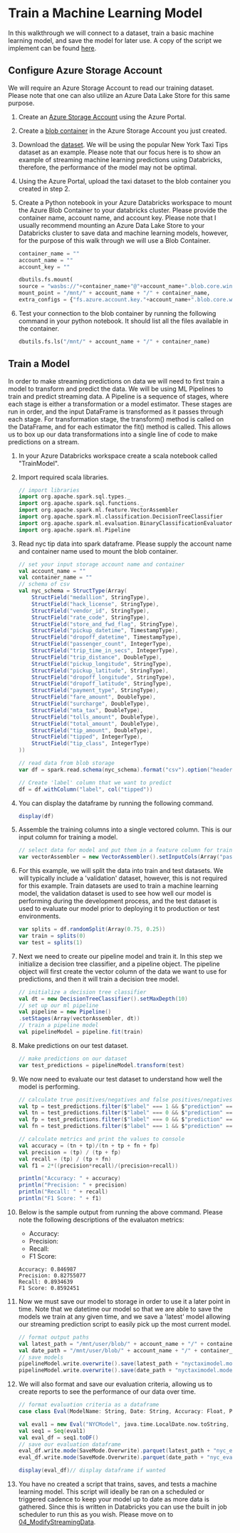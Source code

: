 # Train a Machine Learning Model
In this walkthrough we will connect to a dataset, train a basic machine learning model, and save the model for later use. A copy of the script we implement can be found [here](../../code/TrainTaxiModel.scala).

## Configure Azure Storage Account
We will require an Azure Storage Account to read our training dataset. Please note that one can also utilize an Azure Data Lake Store for this same purpose.  

1. Create an [Azure Storage Account](https://docs.microsoft.com/en-us/azure/storage/common/storage-quickstart-create-account?tabs=portal#create-a-storage-account-1) using the Azure Portal.  

1. Create a [blob container](https://docs.microsoft.com/en-us/azure/storage/blobs/storage-quickstart-blobs-portal#create-a-container) in the Azure Storage Account you just created. 

1. Download the [dataset](https://bit.ly/2Ezp8dH). We will be using the popular New York Taxi Tips dataset as an example. Please note that our focus here is to show an example of streaming machine learning predictions using Databricks, therefore, the performance of the model may not be optimal. 

1. Using the Azure Portal, upload the taxi dataset to the blob container you created in step 2. 

1. Create a Python notebook in your Azure Databricks workspace to mount the Azure Blob Container to your databricks cluster. Please provide the container name, account name, and account key. Please note that I usually recommend mounting an Azure Data Lake Store to your Databricks cluster to save data and machine learning models, however, for the purpose of this walk through we will use a Blob Container. 
    ```python
    container_name = ""
    account_name = ""
    account_key = ""

    dbutils.fs.mount(
    source = "wasbs://"+container_name+"@"+account_name+".blob.core.windows.net",
    mount_point = "/mnt/" + account_name + "/" + container_name,
    extra_configs = {"fs.azure.account.key."+account_name+".blob.core.windows.net": account_key})
    ```
1.  Test your connection to the blob container by running the following command in your python notebook. It should list all the files available in the container.  
    ```python
    dbutils.fs.ls("/mnt/" + account_name + "/" + container_name)
    ```

## Train a Model
In order to make streaming predictions on data we will need to first train a model to transform and predict the data. We will be using  ML Pipelines to train and predict streaming data. A Pipeline is a sequence of stages, where each stage is either a transformation or a model estimator. These stages are run in order, and the input DataFrame is transformed as it passes through each stage. For transformation stage, the transform() method is called on the DataFrame, and for each estimator the fit() method is called. This allows us to box up our data transformations into a single line of code to make predictions on a stream. 

1. In your Azure Databricks workspace create a scala notebook called "TrainModel". 

1. Import required scala libraries. 
    ```scala
    // import libraries
    import org.apache.spark.sql.types._
    import org.apache.spark.sql.functions._
    import org.apache.spark.ml.feature.VectorAssembler
    import org.apache.spark.ml.classification.DecisionTreeClassifier
    import org.apache.spark.ml.evaluation.BinaryClassificationEvaluator
    import org.apache.spark.ml.Pipeline
    ```

1. Read nyc tip data into spark dataframe. Please supply the account name and container name used to mount the blob container. 
    ```scala
    // set your input storage account name and container
    val account_name = ""
    val container_name = ""
    // schema of csv
    val nyc_schema = StructType(Array(
        StructField("medallion", StringType),
        StructField("hack_license", StringType),
        StructField("vendor_id", StringType),
        StructField("rate_code", StringType),
        StructField("store_and_fwd_flag", StringType),
        StructField("pickup_datetime", TimestampType),
        StructField("dropoff_datetime", TimestampType),
        StructField("passenger_count", IntegerType),
        StructField("trip_time_in_secs", IntegerType),
        StructField("trip_distance", DoubleType),
        StructField("pickup_longitude", StringType),
        StructField("pickup_latitude", StringType),
        StructField("dropoff_longitude", StringType),
        StructField("dropoff_latitude", StringType),
        StructField("payment_type", StringType),
        StructField("fare_amount", DoubleType),
        StructField("surcharge", DoubleType),
        StructField("mta_tax", DoubleType),
        StructField("tolls_amount", DoubleType),
        StructField("total_amount", DoubleType),
        StructField("tip_amount", DoubleType),
        StructField("tipped", IntegerType),
        StructField("tip_class", IntegerType)
    ))

    // read data from blob storage
    var df = spark.read.schema(nyc_schema).format("csv").option("header", "true").load("/mnt/" + account_name + "/" + container_name + "/nyctaxitip.csv")
    
    // Create 'label' column that we want to predict
    df = df.withColumn("label", col("tipped"))
    ```

1. You can display the dataframe by running the following command. 
    ```scala
    display(df)
    ```

1. Assemble the training columns into a single vectored column. This is our input column for training a model. 
    ```scala
    // select data for model and put them in a feature column for training
    var vectorAssembler = new VectorAssembler().setInputCols(Array("passenger_count", "trip_time_in_secs", "trip_distance", "total_amount")).setOutputCol("features")
    ```

1. For this example, we will split the data into train and test datasets. We will typically include a 'validation' dataset, however, this is not required for this example. Train datasets are used to train a machine learning model, the validation dataset is used to see how well our model is performing during the development process, and the test dataset is used to evaluate our model prior to deploying it to production or test environments.  
    ```scala
    var splits = df.randomSplit(Array(0.75, 0.25))
    var train = splits(0)
    var test = splits(1)
    ```

1. Next we need to create our pipeline model and train it. In this step we initialize a decision tree classifier, and a pipeline object. The pipeline object will first create the vector column of the data we want to use for predictions, and then it will train a decision tree model.  
    ```scala
    // initialize a decision tree classifier
    val dt = new DecisionTreeClassifier().setMaxDepth(10)
    // set up our ml pipeline
    val pipeline = new Pipeline()
    .setStages(Array(vectorAssembler, dt))
    // train a pipeline model 
    val pipelineModel = pipeline.fit(train)
    ```

1. Make predictions on our test dataset.
    ```scala
    // make predictions on our dataset
    var test_predictions = pipelineModel.transform(test)
    ```

1.  We now need to evaluate our test dataset to understand how well the model is performing. 
    ```scala
    // calculate true positives/negatives and false positives/negatives
    val tp = test_predictions.filter($"label" === 1 && $"prediction" === 1).count().toFloat
    val tn = test_predictions.filter($"label" === 0 && $"prediction" === 0).count().toFloat
    val fp = test_predictions.filter($"label" === 0 && $"prediction" === 1).count().toFloat
    val fn = test_predictions.filter($"label" === 1 && $"prediction" === 0).count().toFloat

    // calculate metrics and print the values to console
    val accuracy = (tn + tp)/(tn + tp + fn + fp)
    val precision = (tp) / (tp + fp)
    val recall = (tp) / (tp + fn)
    val f1 = 2*((precision*recall)/(precision+recall))

    println("Accuracy: " + accuracy)
    println("Precision: " + precision)
    println("Recall: " + recall)
    println("F1 Score: " + f1)
    ```

1. Below is the sample output from running the above command. Please note the following descriptions of the evaluaton metrics:
    - Accuracy:  
    - Precision: 
    - Recall: 
    - F1 Score: 
    ```
    Accuracy: 0.846987
    Precision: 0.82755077
    Recall: 0.8934639
    F1 Score: 0.8592451
    ```

1. Now we must save our model to storage in order to use it a later point in time. Note that we datetime our model so that we are able to save the models we train at any given time, and we save a 'latest' model allowing our streaming prediction script to easily pick up the most current model. 
    ```scala
    // format output paths
    val latest_path = "/mnt/user/blob/" + account_name + "/" + container_name + "/nycmodels/latest/"
    val date_path = "/mnt/user/blob/" + account_name + "/" + container_name + "/nycmodels/" + year_str + "/" + month_str + "/" + day_str + "/"
    // save models
    pipelineModel.write.overwrite().save(latest_path + "nyctaximodel.model")
    pipelineModel.write.overwrite().save(date_path + "nyctaximodel.model")

    ```
1. We will also format and save our evaluation criteria, allowing us to create reports to see the performance of our data over time. 
    ```scala 
    // format evaluation criteria as a dataframe
    case class Eval(ModelName: String, Date: String, Accuracy: Float, Precision: Float, Recall: Float, F1Score: Float)

    val eval1 = new Eval("NYCModel", java.time.LocalDate.now.toString, accuracy, precision, recall, f1)
    val seq1 = Seq(eval1)
    val eval_df = seq1.toDF()
    // save our evaluation dataframe
    eval_df.write.mode(SaveMode.Overwrite).parquet(latest_path + "nyc_eval.parquet")
    eval_df.write.mode(SaveMode.Overwrite).parquet(date_path + "nyc_eval.parquet")

    display(eval_df)// display dataframe if wanted
    ```

1. You have no created a script that trains, saves, and tests a machine learning model. This script will ideally be ran on a scheduled or triggered cadence to keep your model up to date as more data is gathered. Since this is written in Databricks you can use the built in job scheduler to run this as you wish. Please move on to [04_ModifyStreamingData](04_ModifyStreamingData.md). 